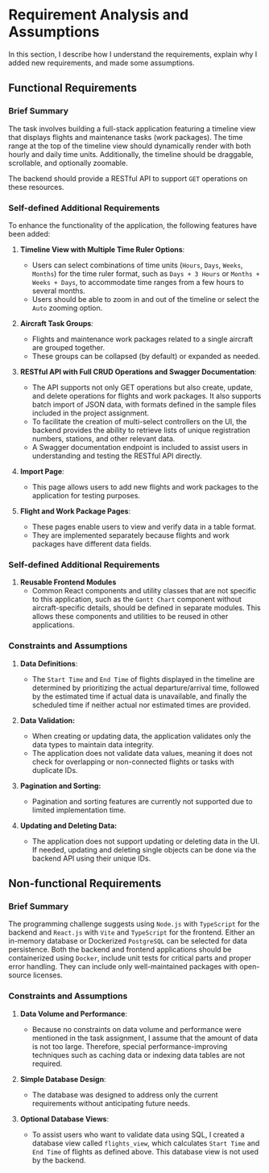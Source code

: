 # Requirement Analysis and Assumptions

In this section, I describe how I understand the requirements, explain why I added new requirements, and made some assumptions.

## Functional Requirements

### Brief Summary

The task involves building a full-stack application featuring a timeline view that displays flights and maintenance tasks (work packages). The time range at the top of the timeline view should dynamically render with both hourly and daily time units. Additionally, the timeline should be draggable, scrollable, and optionally zoomable.

The backend should provide a RESTful API to support `GET` operations on these resources.

### Self-defined Additional Requirements

To enhance the functionality of the application, the following features have been added:

1. **Timeline View with Multiple Time Ruler Options**:

   - Users can select combinations of time units (`Hours`, `Days`, `Weeks`, `Months`) for the time ruler format, such as `Days + 3 Hours` or `Months + Weeks + Days`, to accommodate time ranges from a few hours to several months.
   - Users should be able to zoom in and out of the timeline or select the `Auto` zooming option.

2. **Aircraft Task Groups**:
   - Flights and maintenance work packages related to a single aircraft are grouped together.
   - These groups can be collapsed (by default) or expanded as needed.
3. **RESTful API with Full CRUD Operations and Swagger Documentation**:

   - The API supports not only GET operations but also create, update, and delete operations for flights and work packages. It also supports batch import of JSON data, with formats defined in the sample files included in the project assignment.
   - To facilitate the creation of multi-select controllers on the UI, the backend provides the ability to retrieve lists of unique registration numbers, stations, and other relevant data.
   - A Swagger documentation endpoint is included to assist users in understanding and testing the RESTful API directly.

4. **Import Page**:

   - This page allows users to add new flights and work packages to the application for testing purposes.

5. **Flight and Work Package Pages**:
   - These pages enable users to view and verify data in a table format.
   - They are implemented separately because flights and work packages have different data fields.

### Self-defined Additional Requirements

1. **Reusable Frontend Modules**
   - Common React components and utility classes that are not specific to this application, such as the `Gantt Chart` component without aircraft-specific details, should be defined in separate modules. This allows these components and utilities to be reused in other applications.

### Constraints and Assumptions

1. **Data Definitions**:

   - The `Start Time` and `End Time` of flights displayed in the timeline are determined by prioritizing the actual departure/arrival time, followed by the estimated time if actual data is unavailable, and finally the scheduled time if neither actual nor estimated times are provided.

2. **Data Validation:**

   - When creating or updating data, the application validates only the data types to maintain data integrity.
   - The application does not validate data values, meaning it does not check for overlapping or non-connected flights or tasks with duplicate IDs.

3. **Pagination and Sorting:**

   - Pagination and sorting features are currently not supported due to limited implementation time.

4. **Updating and Deleting Data:**
   - The application does not support updating or deleting data in the UI. If needed, updating and deleting single objects can be done via the backend API using their unique IDs.

## Non-functional Requirements

### Brief Summary

The programming challenge suggests using `Node.js` with `TypeScript` for the backend and `React.js` with `Vite` and `TypeScript` for the frontend. Either an in-memory database or Dockerized `PostgreSQL` can be selected for data persistence. Both the backend and frontend applications should be containerized using `Docker`, include unit tests for critical parts and proper error handling. They can include only well-maintained packages with open-source licenses.

### Constraints and Assumptions

1. **Data Volume and Performance**:
   - Because no constraints on data volume and performance were mentioned in the task assignment, I assume that the amount of data is not too large. Therefore, special performance-improving techniques such as caching data or indexing data tables are not required.
2. **Simple Database Design**:

   - The database was designed to address only the current requirements without anticipating future needs.

3. **Optional Database Views**:
   - To assist users who want to validate data using SQL, I created a database view called `flights_view`, which calculates `Start Time` and `End Time` of flights as defined above. This database view is not used by the backend.
